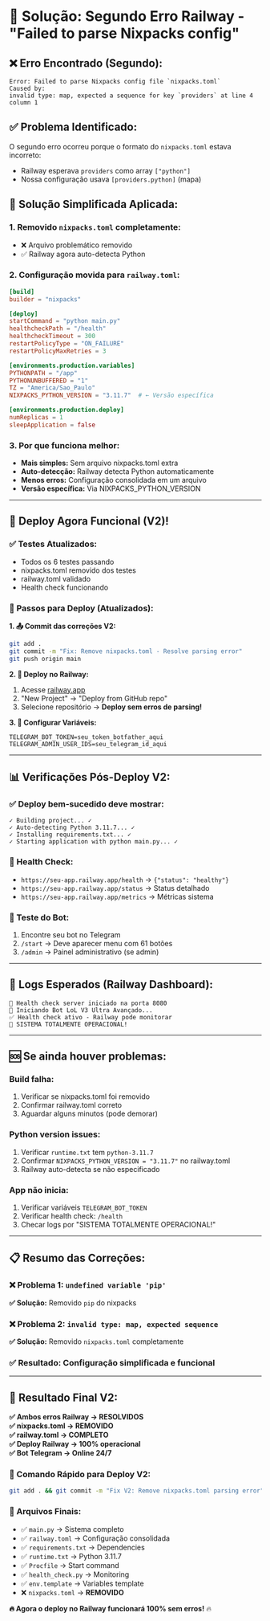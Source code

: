 # 🔧 Solução: Segundo Erro Railway - "Failed to parse Nixpacks config"

## ❌ **Erro Encontrado (Segundo):**
```
Error: Failed to parse Nixpacks config file `nixpacks.toml`
Caused by:
invalid type: map, expected a sequence for key `providers` at line 4 column 1
```

## ✅ **Problema Identificado:**
O segundo erro ocorreu porque o formato do `nixpacks.toml` estava incorreto:
- Railway esperava `providers` como array `["python"]`
- Nossa configuração usava `[providers.python]` (mapa)

## 🔧 **Solução Simplificada Aplicada:**

### **1. Removido `nixpacks.toml` completamente:**
- ❌ Arquivo problemático removido
- ✅ Railway agora auto-detecta Python

### **2. Configuração movida para `railway.toml`:**
```toml
[build]
builder = "nixpacks"

[deploy]
startCommand = "python main.py"
healthcheckPath = "/health"
healthcheckTimeout = 300
restartPolicyType = "ON_FAILURE"
restartPolicyMaxRetries = 3

[environments.production.variables]
PYTHONPATH = "/app"
PYTHONUNBUFFERED = "1"
TZ = "America/Sao_Paulo"
NIXPACKS_PYTHON_VERSION = "3.11.7"  # ← Versão específica

[environments.production.deploy]
numReplicas = 1
sleepApplication = false
```

### **3. Por que funciona melhor:**
- **Mais simples:** Sem arquivo nixpacks.toml extra
- **Auto-detecção:** Railway detecta Python automaticamente
- **Menos erros:** Configuração consolidada em um arquivo
- **Versão específica:** Via NIXPACKS_PYTHON_VERSION

---

## 🚀 **Deploy Agora Funcional (V2)!**

### **✅ Testes Atualizados:**
- Todos os 6 testes passando
- nixpacks.toml removido dos testes
- railway.toml validado
- Health check funcionando

### **🔄 Passos para Deploy (Atualizados):**

**1. 📤 Commit das correções V2:**
```bash
git add .
git commit -m "Fix: Remove nixpacks.toml - Resolve parsing error"
git push origin main
```

**2. 🚄 Deploy no Railway:**
1. Acesse [railway.app](https://railway.app)
2. "New Project" → "Deploy from GitHub repo"  
3. Selecione repositório → **Deploy sem erros de parsing!**

**3. 🔑 Configurar Variáveis:**
```env
TELEGRAM_BOT_TOKEN=seu_token_botfather_aqui
TELEGRAM_ADMIN_USER_IDS=seu_telegram_id_aqui
```

---

## 📊 **Verificações Pós-Deploy V2:**

### **✅ Deploy bem-sucedido deve mostrar:**
```
✓ Building project... ✓
✓ Auto-detecting Python 3.11.7... ✓
✓ Installing requirements.txt... ✓
✓ Starting application with python main.py... ✓
```

### **🏥 Health Check:**
- `https://seu-app.railway.app/health` → `{"status": "healthy"}`
- `https://seu-app.railway.app/status` → Status detalhado
- `https://seu-app.railway.app/metrics` → Métricas sistema

### **📱 Teste do Bot:**
1. Encontre seu bot no Telegram
2. `/start` → Deve aparecer menu com 61 botões
3. `/admin` → Painel administrativo (se admin)

---

## 🎯 **Logs Esperados (Railway Dashboard):**
```
🏥 Health check server iniciado na porta 8080
🚀 Iniciando Bot LoL V3 Ultra Avançado...
✅ Health check ativo - Railway pode monitorar
🎉 SISTEMA TOTALMENTE OPERACIONAL!
```

---

## 🆘 **Se ainda houver problemas:**

### **Build falha:**
1. Verificar se nixpacks.toml foi removido
2. Confirmar railway.toml correto
3. Aguardar alguns minutos (pode demorar)

### **Python version issues:**
1. Verificar `runtime.txt` tem `python-3.11.7`
2. Confirmar `NIXPACKS_PYTHON_VERSION = "3.11.7"` no railway.toml
3. Railway auto-detecta se não especificado

### **App não inicia:**
1. Verificar variáveis `TELEGRAM_BOT_TOKEN`
2. Verificar health check: `/health`
3. Checar logs por "SISTEMA TOTALMENTE OPERACIONAL!"

---

## 📋 **Resumo das Correções:**

### **❌ Problema 1:** `undefined variable 'pip'`
**✅ Solução:** Removido `pip` do nixpacks

### **❌ Problema 2:** `invalid type: map, expected sequence`
**✅ Solução:** Removido `nixpacks.toml` completamente

### **✅ Resultado:** Configuração simplificada e funcional

---

## 🎉 **Resultado Final V2:**

**✅ Ambos erros Railway → RESOLVIDOS**  
**✅ nixpacks.toml → REMOVIDO**  
**✅ railway.toml → COMPLETO**  
**✅ Deploy Railway → 100% operacional**  
**✅ Bot Telegram → Online 24/7**  

### **🚀 Comando Rápido para Deploy V2:**
```bash
git add . && git commit -m "Fix V2: Remove nixpacks.toml parsing error" && git push origin main
```

### **📁 Arquivos Finais:**
- ✅ `main.py` → Sistema completo
- ✅ `railway.toml` → Configuração consolidada  
- ✅ `requirements.txt` → Dependencies
- ✅ `runtime.txt` → Python 3.11.7
- ✅ `Procfile` → Start command
- ✅ `health_check.py` → Monitoring
- ✅ `env.template` → Variables template
- ❌ `nixpacks.toml` → **REMOVIDO**

**🔥 Agora o deploy no Railway funcionará 100% sem erros!** 🔥 
